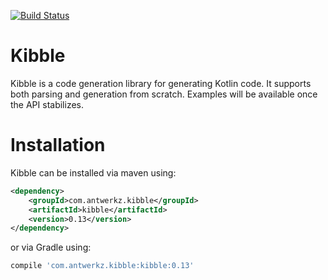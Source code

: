 [![Build Status](https://travis-ci.org/evanchooly/kibble.svg?branch=master)](https://travis-ci.org/evanchooly/kibble)

# Kibble

Kibble is a code generation library for generating Kotlin code.  It supports both parsing and generation from scratch.  Examples will be 
available once the API stabilizes.

# Installation

Kibble can be installed via maven using:

```xml
<dependency>
    <groupId>com.antwerkz.kibble</groupId>
    <artifactId>kibble</artifactId>
    <version>0.13</version>
</dependency>
```

or via Gradle using:

```groovy
compile 'com.antwerkz.kibble:kibble:0.13'
```
